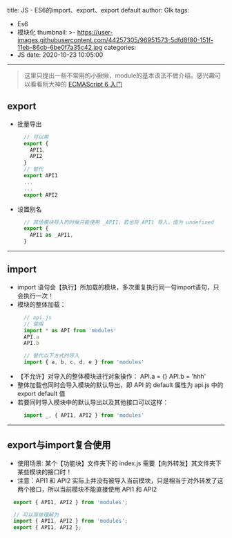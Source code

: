 title: JS - ES6的import、export、export default
author: Glk
tags:
  - Es6
  - 模块化
thumbnail: >-
  https://user-images.githubusercontent.com/44257305/96951573-5dfd8f80-151f-11eb-86cb-6be0f7a35c42.jpg
categories:
  - JS
date: 2020-10-23 10:05:00
---

> 这里只提出一些不常用的小揪揪，module的基本语法不做介绍。感兴趣可以看看阮大神的 [ECMAScript 6 入门](https://es6.ruanyifeng.com/#docs/module)

## export
  - 批量导出
    ```javascript
      // 可以用 
      export {
        API1,
        API2
      }
      // 替代
      export API1
      ...
      ...
      export API2
    ```
  <!-- more -->
  - 设置别名
    ```javascript
      // 其他模块导入的时候只能使用 _API1，若也将 API1 导入，值为 undefined
      export {
        API1 as _API1,
      }
    ```
___


## import
  - import 语句会【执行】所加载的模块，多次重复执行同一句import语句，只会执行一次！
  - 模块的整体加载：
    ```js
      // api.js
      // 使用
      import * as API from 'modules'
      API.a
      API.b

      // 替代以下方式的导入
      import { a, b, c, d, e } from 'modules'
    ```
  - 【不允许】对导入的整体模块进行对象操作： API.a = {}  API.b = 'hhh'
  - 整体加载也同时会导入模块的默认导出，即 API 的 default 属性为 api.js 中的 export default 值
  - 若要同时导入模块中的默认导出以及其他接口可以这样：
    ```javascript
      import _, { API1, API2 } from 'modules'
    ```

___

## export与import复合使用
  - 使用场景: 某个【功能块】文件夹下的 index.js 需要【向外转发】其文件夹下某些模块的接口时！
  - 注意：API1 和 API2 实际上并没有被导入当前模块，只是相当于对外转发了这两个接口，所以当前模块不能直接使用 API1 和 API2
  ```javascript
    export { API1, API2 } from 'modules';

    // 可以简单理解为
    import { API1, API2 } from 'modules';
    export { API1, API2 };

  ```
  